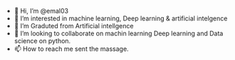 - 👋 Hi, I’m @emal03
- 👀 I’m interested in machine learning, Deep learning & artificial intelgence 
- 🌱 I’m Graduted from Artificial intellgence 
- 💞️ I’m looking to collaborate on machin learning Deep learning and Data science on python.
- 📫 How to reach me sent the massage.

<!---
emal03/emal03 is a ✨ special ✨ repository because its `README.md` (this file) appears on your GitHub profile.
You can click the Preview link to take a look at your changes.
--->
